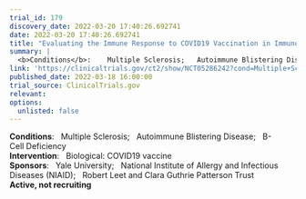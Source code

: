 ```yaml
---
trial_id: 179
discovery_date: 2022-03-20 17:40:26.692741
date: 2022-03-20 17:40:26.692741
title: "Evaluating the Immune Response to COVID19 Vaccination in Immunodeficient Patients"
summary: |
  <b>Conditions</b>:    Multiple Sclerosis;   Autoimmune Blistering Disease;   B-Cell Deficiency<br /><b>Intervention</b>:    Biological: COVID19 vaccine<br /><b>Sponsors</b>:    Yale University;   National Institute of Allergy and Infectious Diseases (NIAID);   Robert Leet and Clara Guthrie Patterson Trust<br /><b>Active, not recruiting</b>
link: 'https://clinicaltrials.gov/ct2/show/NCT05286242?cond=Multiple+Sclerosis&sfpd_d=14&sel_rss=new14'
published_date: 2022-03-18 16:00:00
trial_source: ClinicalTrials.gov
relevant: 
options:
  unlisted: false
---
```

<b>Conditions</b>:    Multiple Sclerosis;   Autoimmune Blistering Disease;   B-Cell Deficiency<br /><b>Intervention</b>:    Biological: COVID19 vaccine<br /><b>Sponsors</b>:    Yale University;   National Institute of Allergy and Infectious Diseases (NIAID);   Robert Leet and Clara Guthrie Patterson Trust<br /><b>Active, not recruiting</b>
